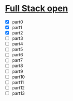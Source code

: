 # [Full Stack open](https://fullstackopen.com/en/)

- [x] part0
- [x] part1
- [X] part2
- [ ] part3
- [ ] part4
- [ ] part5
- [ ] part6
- [ ] part7
- [ ] part8
- [ ] part9
- [ ] part10
- [ ] part11
- [ ] part12
- [ ] part13
